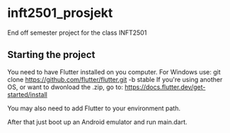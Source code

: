 # inft2501_prosjekt

End off semester project for the class INFT2501

## Starting the project

You need to have Flutter installed on you computer.
For Windows use: 
git clone https://github.com/flutter/flutter.git -b stable
If you're using another OS, or want to dwonload the .zip, go to:
https://docs.flutter.dev/get-started/install

You may also need to add Flutter to your environment path.

After that just boot up an Android emulator and run main.dart.


